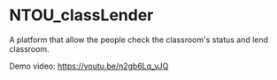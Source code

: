# NTOU_classLender

A platform that allow the people check the classroom's status and lend classroom.

Demo video: https://youtu.be/n2gb6Lq_vJQ
